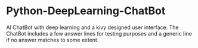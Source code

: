 # Python-DeepLearning-ChatBot
AI ChatBot with deep learning and a kivy designed user interface. The ChatBot includes a few answer lines for testing purposes and a generic line if no answer matches to some extent.
